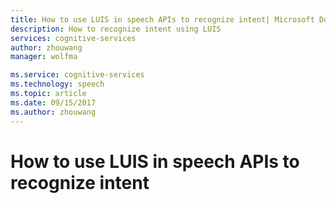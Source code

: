 ```yaml
---
title: How to use LUIS in speech APIs to recognize intent| Microsoft Docs
description: How to recognize intent using LUIS  
services: cognitive-services
author: zhouwang
manager: wolfma

ms.service: cognitive-services
ms.technology: speech
ms.topic: article
ms.date: 09/15/2017
ms.author: zhouwang
---
```


# How to use LUIS in speech APIs to recognize intent

